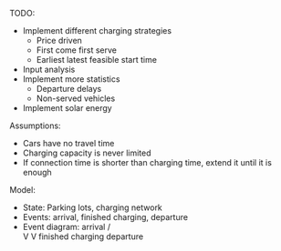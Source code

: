 TODO:
  - Implement different charging strategies
    - Price driven
    - First come first serve
    - Earliest latest feasible start time
  - Input analysis
  - Implement more statistics
    - Departure delays
    - Non-served vehicles
  - Implement solar energy

Assumptions:
  - Cars have no travel time
  - Charging capacity is never limited
  - If connection time is shorter than charging time, extend it until it is enough

Model:
  - State: Parking lots, charging network
  - Events: arrival, finished charging, departure
  - Event diagram:         arrival
                          /       \
                         V         V
          finished charging       departure
